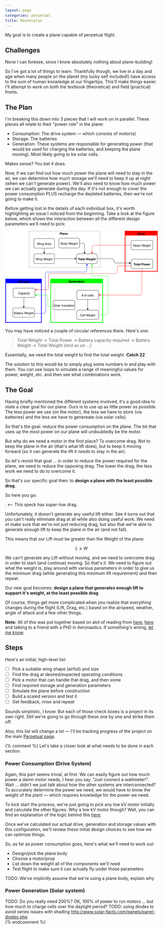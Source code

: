 ```yaml
---
layout: page
categories: perpetual
title: Masterplan
---
```

My goal is to create a plane capable of perpetual flight. 
<!-- (If you're curious you can find out more about my motivations for building this project [here](/masterplan/)) -->

## Challenges

None I can foresee, since I know absolutely nothing about plane-building! 

So I've got a lot of things to learn. Thankfully though, we live in a day and age when many people on the planet (my lucky self included!) have access to the sum of human knowledge at our fingertips. This'll make things easier. I'll attempt to work on both the textbook (theoretical) and field (practical) fronts.

## The Plan

I'm breaking this down into 3 pieces that I will work on in parallel. These pieces all relate to their "power role" in the plane:

- Consumption: The drive system &mdash; which consists of motor(s)
- Storage: The batteries
- Generation: These systems are responsible for generating power (that would be used for charging the batteries, and keeping the plane moving). Most likely going to be solar cells.

Makes sense? You bet it does.

Now, if we can find out how much power the plane will need to stay in the air, we can determine how much storage we'll need to keep it up at night (when we can't generate power). We'll also need to know how much power we can actually generate during the day. If it's not enough to cover the power consumption PLUS recharge the depleted batteries, then we're not going to make it.

Before getting lost in the details of each individual box, it's worth highlighting an issue I noticed from the beginning. Take a look at the figure below, which shows the interaction between all the different design parameters we'll need to pick:

<img src="/assets/projects/perpetual/masterplan-parameters.svg" title="Dependency illustrated">

You may have noticed a couple of circular references there. Here's one:

> Total Weight -> Total Power -> Battery capacity required -> Battery Weight -> Total Weight *(and so on &hellip;)*

Essentially, we need the total weight to find the total weight. **Catch 22**

The solution to this would be to simply plug some numbers in and play with them. You can use loops to simulate a range of meaningful values for power, weight, etc. and then see what combinations work.

## The Goal

Having briefly mentioned the different systems involved, it's a good idea to state a clear goal for our plane. Ours is to use up as little power as possible. The less power we use (on the motor), the less we have to store (via batteries) and the less we have to genereate (via solar cells).

So that's the goal: reduce the power consumption on the plane. The bit that uses up the most power on our plane will undoubtedly be the motor.

But why do we need a motor in the first place? To overcome drag. Not to keep the plane in the air (that's what lift does), but to keep it moving forward (so it can generate the lift it needs to stay in the air).

So let's revisit that goal &hellip; in order to reduce the power required for the plane, we need to reduce the opposing drag. The lower the drag, the less work we need to do to overcome it.

So that's our specific goal then: to **design a plane with the least possible drag**.

So here you go: 

. <-- This speck has super-low drag. 

Unfortunately, it doesn't generate any useful lift either. See it turns out that you can't really eliminate drag at all while also doing useful work. We need ot make sure that we're not just reducing drag, but also that we're able to generate enough lift to keep the plane in the air (and not fall).

This means that our Lift must be greater than the Weight of the plane:

$$L \ge W$$

We can't generate any Lift without moving, and we need to overcome drag in order to start (and continue) moving. So that's it. We need to figure out what the weight is, play around with various parameters in order to give us the minimum drag (while generating this minimum lift requirement) and then repeat.

Our new goal becomes: **design a plane that generates enough lift to support it's weight, at the least possible drag**

Of course, things get more complicated when you realize that everything changes during the flight (Lift, Drag, etc.) based on the airspeed, weather, angle of attack and a few other things.

**Note:** All of this was put together based on alot of reading from [here](https://www.grc.nasa.gov/www/k-12/airplane/guided.htm), [here](http://mb-soft.com/public2/lift.html) and talking to a friend with a PhD in Aeronautics. If something's wrong, [let me know](mailto:hi@yaz.in).

## Steps

Here's an initial, high-level list:

- [ ] Pick a suitable wing shape (airfoil) and size
- [ ] Find the drag at desired/expected operating conditions
- [ ] Pick a motor that can handle that drag, and then some
- [ ] Find required storage and generation parameters
- [ ] Simulate the plane before construction
- [ ] Build a scaled version and test it
- [ ] Get feedback, rinse and repeat

Sounds simplistic, I know. But each of those check boxes is a project in its own right. Still we're going to go through these one by one and strike them off.

Also, this list will change a lot &mdash; I'll be tracking progress of the project on the main [Perpetual page](/perpetual).

{% comment %}
Let's take a closer look at what needs to be done in each section.

### Power Consumption (Drive System) 

Again, this part seems trivial, at first. We can easily figure out how much power a damn motor needs, I hear you say. "Just connect a wattmeter!". Wait &hellip; didn't we just talk about how the other systems are interconnected? To accurately determine the power we need, we would have to know the weight of the plant &mdash; which requires knowledge for the power we need. 

To kick start the process, we're just going to pick any low kV motor initially and calculate the other figures. Why a low kV motor though? Well, you can find an explanation of the logic behind this [here](/perpetual/lessons/motor-efficiency).

Once we've calculated our actual drive, generation and storage values with this configuration, we'll review these initial design choices to see how we can optimize things.

So, as far as power consumption goes, here's what we'll need to work out:

- Design/pick the plane body
- Choose a motor/prop
- List down the weight all of the components we'll need
- Test flight to make sure it can actually fly under those parameters

TODO: We've implicitly assume that we're using a plane body, explain why

### Power Generation (Solar system)

TODO: Do you really need 200%? OK, 100% of power to run motors ... but how much to charge cells over the daylight period?
TODO: using diodes to avoid series issues with shading http://www.solar-facts.com/panels/panel-diodes.php  
{% endcomment %}
